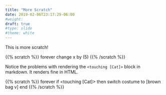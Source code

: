 ```yaml
---
title: "More Scratch"
date: 2019-02-06T23:17:29-06:00
#weight: 
draft: true
#type: slide
#theme: white
---
```


This is more scratch!

{{% scratch %}}
forever
   change x by (5)
{{% /scratch %}}

Notice the problems with rendering the `<touching [Cat]>` block in
markdown. It renders fine in HTML.

{{% scratch %}}
forever
   if <touching [Cat]> then
       switch costume to [brown bag v]
   end
{{% /scratch %}}
